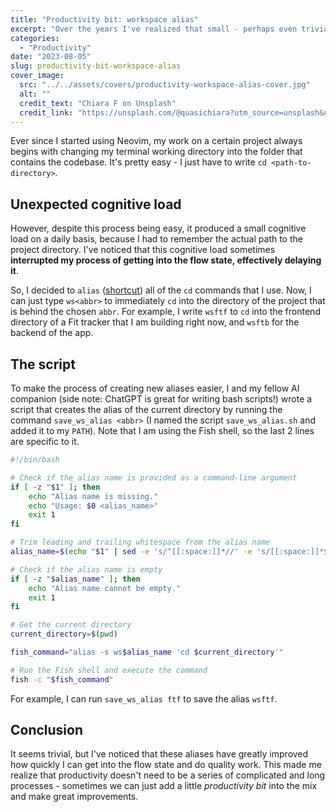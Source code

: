 ```yaml
---
title: "Productivity bit: workspace alias"
excerpt: "Over the years I've realized that small - perhaps even trivial - productivity improvements can really add up to produce an efficient work environment. I call these improvements productivity bits. In today's blog post, I am sharing the productivity bit that helps me kickstart my work on a certain workspace."
categories:
  - "Productivity"
date: "2023-08-05"
slug: productivity-bit-workspace-alias
cover_image:
  src: "../../assets/covers/productivity-workspace-alias-cover.jpg"
  alt: ""
  credit_text: "Chiara F on Unsplash"
  credit_link: "https://unsplash.com/@quasichiara?utm_source=unsplash&utm_medium=referral&utm_content=creditCopyText"
---
```


Ever since I started using Neovim, my work on a certain project always begins with changing my terminal working directory into the folder that contains the codebase. It's pretty easy - I just have to write `cd <path-to-directory>`.

## Unexpected cognitive load

However, despite this process being easy, it produced a small cognitive load on a daily basis, because I had to remember the actual path to the project directory. I've noticed that this cognitive load sometimes **interrupted my process of getting into the flow state, effectively delaying it**.

So, I decided to `alias` ([shortcut](https://linuxize.com/post/how-to-create-bash-aliases/)) all of the `cd` commands that I use. Now, I can just type `ws<abbr>` to immediately `cd` into the directory of the project that is behind the chosen `abbr`. For example, I write `wsftf` to `cd` into the frontend directory of a Fit tracker that I am building right now, and `wsftb` for the backend of the app.

## The script

To make the process of creating new aliases easier, I and my fellow AI companion (side note: ChatGPT is great for writing bash scripts!) wrote a script that creates the alias of the current directory by running the command `save_ws_alias <abbr>` (I named the script `save_ws_alias.sh` and added it to my `PATH`). Note that I am using the Fish shell, so the last 2 lines are specific to it.

```bash
#!/bin/bash

# Check if the alias name is provided as a command-line argument
if [ -z "$1" ]; then
    echo "Alias name is missing."
    echo "Usage: $0 <alias_name>"
    exit 1
fi

# Trim leading and trailing whitespace from the alias name
alias_name=$(echo "$1" | sed -e 's/^[[:space:]]*//' -e 's/[[:space:]]*$//')

# Check if the alias name is empty
if [ -z "$alias_name" ]; then
    echo "Alias name cannot be empty."
    exit 1
fi

# Get the current directory
current_directory=$(pwd)

fish_command="alias -s ws$alias_name 'cd $current_directory'"

# Run the Fish shell and execute the command
fish -c "$fish_command"
```

For example, I can run `save_ws_alias ftf` to save the alias `wsftf`.

## Conclusion

It seems trivial, but I've noticed that these aliases have greatly improved how quickly I can get into the flow state and do quality work. This made me realize that productivity doesn't need to be a series of complicated and long processes - sometimes we can just add a little _productivity bit_ into the mix and make great improvements.
